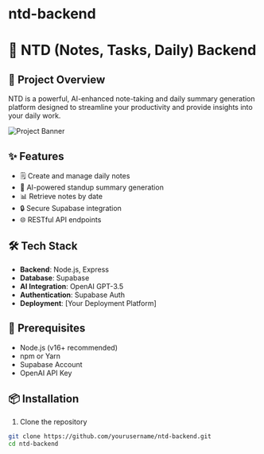 # ntd-backend
# 📝 NTD (Notes, Tasks, Daily) Backend

## 🚀 Project Overview

NTD is a powerful, AI-enhanced note-taking and daily summary generation platform designed to streamline your productivity and provide insights into your daily work.

![Project Banner](https://your-banner-url.com/ntd-banner.png)

## ✨ Features

- 🗒️ Create and manage daily notes
- 🤖 AI-powered standup summary generation
- 📊 Retrieve notes by date
- 🔒 Secure Supabase integration
- 🌐 RESTful API endpoints

## 🛠️ Tech Stack

- **Backend**: Node.js, Express
- **Database**: Supabase
- **AI Integration**: OpenAI GPT-3.5
- **Authentication**: Supabase Auth
- **Deployment**: [Your Deployment Platform]

## 🔧 Prerequisites

- Node.js (v16+ recommended)
- npm or Yarn
- Supabase Account
- OpenAI API Key

## 📦 Installation

1. Clone the repository
```bash
git clone https://github.com/yourusername/ntd-backend.git
cd ntd-backend